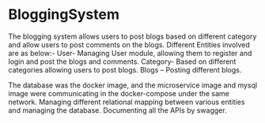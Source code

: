 # BloggingSystem


The blogging system allows users to post blogs based on different category and allow users to post comments on the blogs.
Different Entities involved are as below:-
User- Managing User module, allowing them to register and login and post the blogs and comments.
Category- Based on different categories allowing users to post blogs.
Blogs – Posting different blogs.

The database was the docker image, and the microservice image and mysql image were communicating in the docker-compose under the same network.
Managing different relational mapping between various entities and managing the database.
Documenting all the APIs by swagger.

